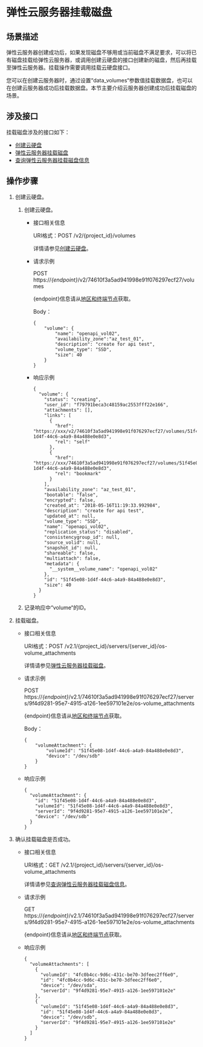 # 弹性云服务器挂载磁盘<a name="ecs_04_0004"></a>

## 场景描述<a name="section17695121115219"></a>

弹性云服务器创建成功后，如果发现磁盘不够用或当前磁盘不满足要求，可以将已有磁盘挂载给弹性云服务器，或调用创建云硬盘的接口创建新的磁盘，然后再挂载至弹性云服务器。挂载操作需要调用挂载云硬盘接口。

您可以在创建云服务器时，通过设置“data\_volumes“参数值挂载数据盘，也可以在创建云服务器成功后挂载数据盘。本节主要介绍云服务器创建成功后挂载磁盘的场景。

## 涉及接口<a name="section181653502527"></a>

挂载磁盘涉及的接口如下：

-   [创建云硬盘](#li1016618261426)
-   [弹性云服务器挂载磁盘](#li115644810562)
-   [查询弹性云服务器挂载磁盘信息](#li3605152195616)

## 操作步骤<a name="section817015318416"></a>

1.  <a name="li1016618261426"></a>创建云硬盘。
    1.  创建云硬盘。
        -   接口相关信息

            URI格式：POST /v2/\{project\_id\}/volumes

            详情请参见[创建云硬盘](https://support.huaweicloud.com/zh-cn/api-evs/evs_04_2065.html)。

        -   请求示例

            POST https://_\{endpoint\}_/v2/74610f3a5ad941998e91f076297ecf27/volumes

            \{endpoint\}信息请从[地区和终端节点](https://developer.huaweicloud.com/endpoint?ECS)获取。

            Body：

            ```
            {
                "volume": {
                    "name": "openapi_vol02", 
                    "availability_zone":"az_test_01", 
                    "description": "create for api test", 
                    "volume_type": "SSD", 
                    "size": 40
                }
            }
            ```

        -   响应示例

            ```
            {
              "volume": {
                "status": "creating",
                "user_id": "f79791beca3c48159ac2553fff22e166",
                "attachments": [],
                "links": [
                  {
                    "href": "https://xxx/v2/74610f3a5ad941998e91f076297ecf27/volumes/51f45e08-1d4f-44c6-a4a9-84a488e0e8d3",
                    "rel": "self"
                  },
                  {
                    "href": "https://xxx/74610f3a5ad941998e91f076297ecf27/volumes/51f45e08-1d4f-44c6-a4a9-84a488e0e8d3",
                    "rel": "bookmark"
                  }
                ],
                "availability_zone": "az_test_01",
                "bootable": "false",
                "encrypted": false,
                "created_at": "2018-05-16T11:19:33.992984",
                "description": "create for api test",
                "updated_at": null,
                "volume_type": "SSD",
                "name": "openapi_vol02",
                "replication_status": "disabled",
                "consistencygroup_id": null,
                "source_volid": null,
                "snapshot_id": null,
                "shareable": false,
                "multiattach": false,
                "metadata": {
                  "__system__volume_name": "openapi_vol02"
                },
                "id": "51f45e08-1d4f-44c6-a4a9-84a488e0e8d3",
                "size": 40
              }
            }
            ```

    2.  记录响应中“volume“的ID。

2.  <a name="li115644810562"></a>挂载磁盘。
    -   接口相关信息

        URI格式：POST /v2.1/\{project\_id\}/servers/\{server\_id\}/os-volume\_attachments

        详情请参见[弹性云服务器挂载磁盘](挂载弹性云服务器磁盘.md)。

    -   请求示例

        POST https://_\{endpoint\}_/v2.1/74610f3a5ad941998e91f076297ecf27/servers/9f4d9281-95e7-4915-a126-1ee597101e2e/os-volume\_attachments

        \{endpoint\}信息请从[地区和终端节点](https://developer.huaweicloud.com/endpoint?ECS)获取。

        Body：

        ```
        {
            "volumeAttachment": {
                "volumeId": "51f45e08-1d4f-44c6-a4a9-84a488e0e8d3",
                "device": "/dev/sdb"
            }
        }
        ```

    -   响应示例

        ```
        {
          "volumeAttachment": {
            "id": "51f45e08-1d4f-44c6-a4a9-84a488e0e8d3",
            "volumeId": "51f45e08-1d4f-44c6-a4a9-84a488e0e8d3",
            "serverId": "9f4d9281-95e7-4915-a126-1ee597101e2e",
            "device": "/dev/sdb"
          }
        }
        ```

3.  <a name="li3605152195616"></a>确认挂载磁盘是否成功。
    -   接口相关信息

        URI格式：GET /v2.1/\{project\_id\}/servers/\{server\_id\}/os-volume\_attachments

        详情请参见[查询弹性云服务器挂载磁盘信息](查询弹性云服务器挂载磁盘信息.md)。

    -   请求示例

        GET https://_\{endpoint\}_/v2.1/74610f3a5ad941998e91f076297ecf27/servers/9f4d9281-95e7-4915-a126-1ee597101e2e/os-volume\_attachments

        \{endpoint\}信息请从[地区和终端节点](https://developer.huaweicloud.com/endpoint?ECS)获取。

    -   响应示例

        ```
        {
          "volumeAttachments": [
            {
              "volumeId": "4fc0b4cc-9d6c-431c-be70-3dfeec2ff6e0",
              "id": "4fc0b4cc-9d6c-431c-be70-3dfeec2ff6e0",
              "device": "/dev/sda",
              "serverId": "9f4d9281-95e7-4915-a126-1ee597101e2e"
            },
            {
              "volumeId": "51f45e08-1d4f-44c6-a4a9-84a488e0e8d3",
              "id": "51f45e08-1d4f-44c6-a4a9-84a488e0e8d3",
              "device": "/dev/sdb",
              "serverId": "9f4d9281-95e7-4915-a126-1ee597101e2e"
            }
          ]
        }
        ```

